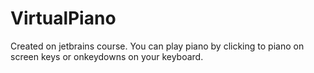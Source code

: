 # VirtualPiano
Created on jetbrains course. You can play piano by clicking to piano on screen keys or onkeydowns on your keyboard.
